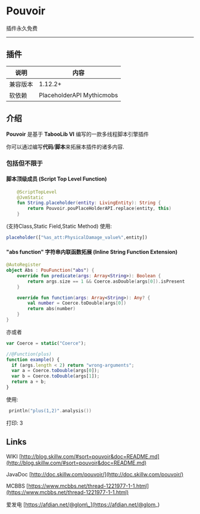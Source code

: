 # Pouvoir

插件永久免费

---

## 插件

| 说明     | 内容                      |
| -------- | ------------------------- |
| 兼容版本 | 1.12.2+               |
| 软依赖   | PlaceholderAPI Mythicmobs |

## 介绍

**Pouvoir** 是基于 **TabooLib VI** 编写的一款多线程脚本引擎插件

你可以通过编写**代码**/**脚本**来拓展本插件的诸多内容.
### 包括但不限于
#### 脚本顶级成员 (Script Top Level Function)
```kotlin
    @ScriptTopLevel
    @JvmStatic
    fun String.placeholder(entity: LivingEntity): String {
        return Pouvoir.pouPlaceHolderAPI.replace(entity, this)
    }
```
(支持Class,Static Field,Static Method)
使用:
```javascript
placeholder(["%as_att:PhysicalDamage_value%",entity])
```

#### "abs function" 字符串内联函数拓展 (Inline String Function Extension)
```kotlin
@AutoRegister
object Abs : PouFunction("abs") {
    override fun predicate(args: Array<String>): Boolean {
        return args.size == 1 && Coerce.asDouble(args[0]).isPresent
    }

    override fun function(args: Array<String>): Any? {
        val number = Coerce.toDouble(args[0])
        return abs(number)
    }
}
```
亦或者
```javascript
var Coerce = static("Coerce");

//@Function(plus)
function example() {
  if (args.length < 2) return "wrong-arguments";
  var a = Coerce.toDouble(args[0]);
  var b = Coerce.toDouble(args[1]);
  return a + b;
}
```

使用:
```kotlin
 println("plus(1,2)".analysis())
```
打印: 3

## Links

WIKI [http://blog.skillw.com/#sort=pouvoir&doc=README.md](http://blog.skillw.com/#sort=pouvoir&doc=README.md)

JavaDoc [http://doc.skillw.com/pouvoir/](http://doc.skillw.com/pouvoir/)

MCBBS [https://www.mcbbs.net/thread-1221977-1-1.html](https://www.mcbbs.net/thread-1221977-1-1.html)

爱发电 [https://afdian.net/@glom\_](https://afdian.net/@glom_)
